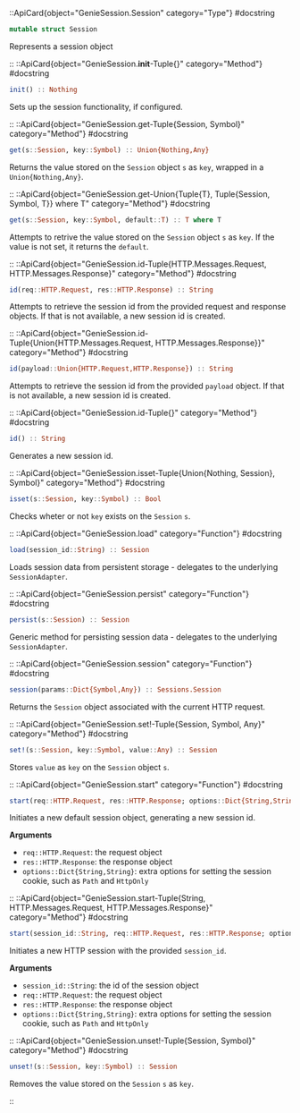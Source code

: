 

::ApiCard{object="GenieSession.Session" category="Type"}
#docstring


```julia
mutable struct Session
```

Represents a session object

::
::ApiCard{object="GenieSession.__init__-Tuple{}" category="Method"}
#docstring


```julia
init() :: Nothing
```

Sets up the session functionality, if configured.

::
::ApiCard{object="GenieSession.get-Tuple{Session, Symbol}" category="Method"}
#docstring


```julia
get(s::Session, key::Symbol) :: Union{Nothing,Any}
```

Returns the value stored on the `Session` object `s` as `key`, wrapped in a `Union{Nothing,Any}`.

::
::ApiCard{object="GenieSession.get-Union{Tuple{T}, Tuple{Session, Symbol, T}} where T" category="Method"}
#docstring


```julia
get(s::Session, key::Symbol, default::T) :: T where T
```

Attempts to retrive the value stored on the `Session` object `s` as `key`. If the value is not set, it returns the `default`.

::
::ApiCard{object="GenieSession.id-Tuple{HTTP.Messages.Request, HTTP.Messages.Response}" category="Method"}
#docstring


```julia
id(req::HTTP.Request, res::HTTP.Response) :: String
```

Attempts to retrieve the session id from the provided request and response objects. If that is not available, a new session id is created.

::
::ApiCard{object="GenieSession.id-Tuple{Union{HTTP.Messages.Request, HTTP.Messages.Response}}" category="Method"}
#docstring


```julia
id(payload::Union{HTTP.Request,HTTP.Response}) :: String
```

Attempts to retrieve the session id from the provided `payload` object. If that is not available, a new session id is created.

::
::ApiCard{object="GenieSession.id-Tuple{}" category="Method"}
#docstring


```julia
id() :: String
```

Generates a new session id.

::
::ApiCard{object="GenieSession.isset-Tuple{Union{Nothing, Session}, Symbol}" category="Method"}
#docstring


```julia
isset(s::Session, key::Symbol) :: Bool
```

Checks wheter or not `key` exists on the `Session` `s`.

::
::ApiCard{object="GenieSession.load" category="Function"}
#docstring


```julia
load(session_id::String) :: Session
```

Loads session data from persistent storage - delegates to the underlying `SessionAdapter`.

::
::ApiCard{object="GenieSession.persist" category="Function"}
#docstring


```julia
persist(s::Session) :: Session
```

Generic method for persisting session data - delegates to the underlying `SessionAdapter`.

::
::ApiCard{object="GenieSession.session" category="Function"}
#docstring


```julia
session(params::Dict{Symbol,Any}) :: Sessions.Session
```

Returns the `Session` object associated with the current HTTP request.

::
::ApiCard{object="GenieSession.set!-Tuple{Session, Symbol, Any}" category="Method"}
#docstring


```julia
set!(s::Session, key::Symbol, value::Any) :: Session
```

Stores `value` as `key` on the `Session` object `s`.

::
::ApiCard{object="GenieSession.start" category="Function"}
#docstring


```julia
start(req::HTTP.Request, res::HTTP.Response; options::Dict{String,String} = Dict{String,String}()) :: Session
```

Initiates a new default session object, generating a new session id.

**Arguments**

  * `req::HTTP.Request`: the request object
  * `res::HTTP.Response`: the response object
  * `options::Dict{String,String}`: extra options for setting the session cookie, such as `Path` and `HttpOnly`

::
::ApiCard{object="GenieSession.start-Tuple{String, HTTP.Messages.Request, HTTP.Messages.Response}" category="Method"}
#docstring


```julia
start(session_id::String, req::HTTP.Request, res::HTTP.Response; options = Dict{String,String}()) :: Tuple{Session,HTTP.Response}
```

Initiates a new HTTP session with the provided `session_id`.

**Arguments**

  * `session_id::String`: the id of the session object
  * `req::HTTP.Request`: the request object
  * `res::HTTP.Response`: the response object
  * `options::Dict{String,String}`: extra options for setting the session cookie, such as `Path` and `HttpOnly`

::
::ApiCard{object="GenieSession.unset!-Tuple{Session, Symbol}" category="Method"}
#docstring


```julia
unset!(s::Session, key::Symbol) :: Session
```

Removes the value stored on the `Session` `s` as `key`.

::
